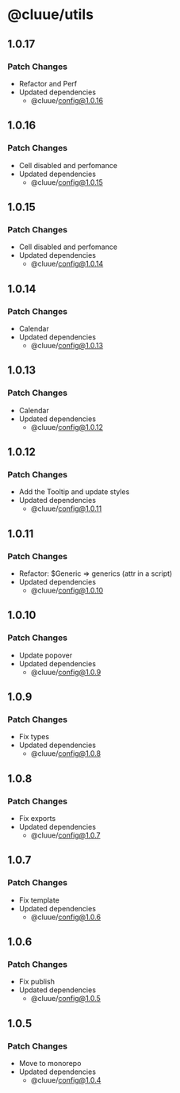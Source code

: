 # @cluue/utils

## 1.0.17

### Patch Changes

-   Refactor and Perf
-   Updated dependencies
    -   @cluue/config@1.0.16

## 1.0.16

### Patch Changes

-   Cell disabled and perfomance
-   Updated dependencies
    -   @cluue/config@1.0.15

## 1.0.15

### Patch Changes

-   Cell disabled and perfomance
-   Updated dependencies
    -   @cluue/config@1.0.14

## 1.0.14

### Patch Changes

-   Calendar
-   Updated dependencies
    -   @cluue/config@1.0.13

## 1.0.13

### Patch Changes

-   Calendar
-   Updated dependencies
    -   @cluue/config@1.0.12

## 1.0.12

### Patch Changes

-   Add the Tooltip and update styles
-   Updated dependencies
    -   @cluue/config@1.0.11

## 1.0.11

### Patch Changes

-   Refactor: $Generic => generics (attr in a script)
-   Updated dependencies
    -   @cluue/config@1.0.10

## 1.0.10

### Patch Changes

-   Update popover
-   Updated dependencies
    -   @cluue/config@1.0.9

## 1.0.9

### Patch Changes

-   Fix types
-   Updated dependencies
    -   @cluue/config@1.0.8

## 1.0.8

### Patch Changes

-   Fix exports
-   Updated dependencies
    -   @cluue/config@1.0.7

## 1.0.7

### Patch Changes

-   Fix template
-   Updated dependencies
    -   @cluue/config@1.0.6

## 1.0.6

### Patch Changes

-   Fix publish
-   Updated dependencies
    -   @cluue/config@1.0.5

## 1.0.5

### Patch Changes

-   Move to monorepo
-   Updated dependencies
    -   @cluue/config@1.0.4
